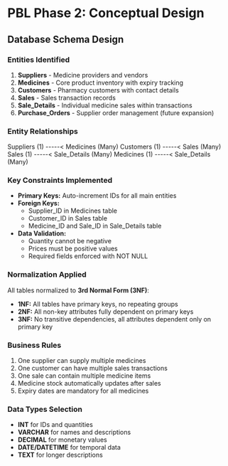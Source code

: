 # PBL Phase 2: Conceptual Design
## Database Schema Design

### Entities Identified
1. **Suppliers** - Medicine providers and vendors
2. **Medicines** - Core product inventory with expiry tracking
3. **Customers** - Pharmacy customers with contact details
4. **Sales** - Sales transaction records
5. **Sale_Details** - Individual medicine sales within transactions
6. **Purchase_Orders** - Supplier order management (future expansion)

### Entity Relationships
Suppliers (1) -----< Medicines (Many)
Customers (1) -----< Sales (Many)
Sales (1) -----< Sale_Details (Many)
Medicines (1) -----< Sale_Details (Many)

### Key Constraints Implemented
- **Primary Keys:** Auto-increment IDs for all main entities
- **Foreign Keys:** 
  - Supplier_ID in Medicines table
  - Customer_ID in Sales table
  - Medicine_ID and Sale_ID in Sale_Details table
- **Data Validation:**
  - Quantity cannot be negative
  - Prices must be positive values
  - Required fields enforced with NOT NULL

### Normalization Applied
All tables normalized to **3rd Normal Form (3NF)**:
- **1NF:** All tables have primary keys, no repeating groups
- **2NF:** All non-key attributes fully dependent on primary keys
- **3NF:** No transitive dependencies, all attributes dependent only on primary key

### Business Rules
1. One supplier can supply multiple medicines
2. One customer can have multiple sales transactions
3. One sale can contain multiple medicine items
4. Medicine stock automatically updates after sales
5. Expiry dates are mandatory for all medicines

### Data Types Selection
- **INT** for IDs and quantities
- **VARCHAR** for names and descriptions
- **DECIMAL** for monetary values
- **DATE/DATETIME** for temporal data
- **TEXT** for longer descriptions

